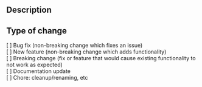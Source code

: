 ## Description
<!-- Please include a summary of the change and which issue is fixed. Please also include relevant motivation and context. List any dependencies that are required for this change. -->
## Type of change
<!--  Please delete options that are not relevant or write your own. -->
[ ] Bug fix (non-breaking change which fixes an issue)  
[ ] New feature (non-breaking change which adds functionality)  
[ ] Breaking change (fix or feature that would cause existing functionality to not work as expected)  
[ ] Documentation update  
[ ] Chore: cleanup/renaming, etc  
